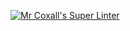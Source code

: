 [![Mr Coxall's Super Linter](https://github.com/ICS3U-Programming-CarolynWP/Unit1-03-CPP/workflows/Mr%20Coxall's%20Super%20Linter/badge.svg)](https://github.com/ICS3U-Programming-CarolynWP/Unit1-03-CPP/actions/)
